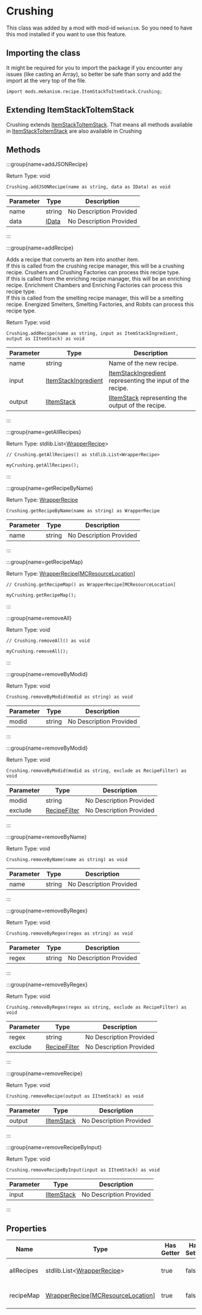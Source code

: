 # Crushing

This class was added by a mod with mod-id `mekanism`. So you need to have this mod installed if you
want to use this feature.

## Importing the class

It might be required for you to import the package if you encounter any issues (like casting an
Array), so better be safe than sorry and add the import at the very top of the file.

```zenscript
import mods.mekanism.recipe.ItemStackToItemStack.Crushing;
```

## Extending ItemStackToItemStack

Crushing extends [ItemStackToItemStack](/mods/Mekanism/recipe/ItemStackToItemStack). That means all
methods available in [ItemStackToItemStack](/mods/Mekanism/recipe/ItemStackToItemStack) are also
available in Crushing

## Methods

:::group{name=addJSONRecipe}

Return Type: void

```zenscript
Crushing.addJSONRecipe(name as string, data as IData) as void
```

| Parameter | Type | Description |
|-----------|------|-------------|
| name | string | No Description Provided |
| data | [IData](/vanilla/api/data/IData) | No Description Provided |

:::

:::group{name=addRecipe}

Adds a recipe that converts an item into another item.
<br>
If this is called from the crushing recipe manager, this will be a crushing recipe. Crushers and
Crushing Factories can process this recipe type.
<br>
If this is called from the enriching recipe manager, this will be an enriching recipe. Enrichment
Chambers and Enriching Factories can process this recipe type.
<br>
If this is called from the smelting recipe manager, this will be a smelting recipe. Energized
Smelters, Smelting Factories, and Robits can process this recipe type.

Return Type: void

```zenscript
Crushing.addRecipe(name as string, input as ItemStackIngredient, output as IItemStack) as void
```

| Parameter | Type | Description |
|-----------|------|-------------|
| name | string | Name of the new recipe. |
| input | [ItemStackIngredient](/mods/Mekanism/api/ingredient/ItemStackIngredient) | [ItemStackIngredient](/mods/Mekanism/api/ingredient/ItemStackIngredient) representing the input of the recipe. |
| output | [IItemStack](/vanilla/api/items/IItemStack) | [IItemStack](/vanilla/api/items/IItemStack) representing the output of the recipe. |

:::

:::group{name=getAllRecipes}

Return Type: stdlib.List&lt;[WrapperRecipe](/vanilla/api/recipe/WrapperRecipe)&gt;

```zenscript
// Crushing.getAllRecipes() as stdlib.List<WrapperRecipe>

myCrushing.getAllRecipes();
```

:::

:::group{name=getRecipeByName}

Return Type: [WrapperRecipe](/vanilla/api/recipe/WrapperRecipe)

```zenscript
Crushing.getRecipeByName(name as string) as WrapperRecipe
```

| Parameter | Type | Description |
|-----------|------|-------------|
| name | string | No Description Provided |

:::

:::group{name=getRecipeMap}

Return
Type: [WrapperRecipe](/vanilla/api/recipe/WrapperRecipe)[[MCResourceLocation](/vanilla/api/util/MCResourceLocation)]

```zenscript
// Crushing.getRecipeMap() as WrapperRecipe[MCResourceLocation]

myCrushing.getRecipeMap();
```

:::

:::group{name=removeAll}

Return Type: void

```zenscript
// Crushing.removeAll() as void

myCrushing.removeAll();
```

:::

:::group{name=removeByModid}

Return Type: void

```zenscript
Crushing.removeByModid(modid as string) as void
```

| Parameter | Type | Description |
|-----------|------|-------------|
| modid | string | No Description Provided |

:::

:::group{name=removeByModid}

Return Type: void

```zenscript
Crushing.removeByModid(modid as string, exclude as RecipeFilter) as void
```

| Parameter | Type | Description |
|-----------|------|-------------|
| modid | string | No Description Provided |
| exclude | [RecipeFilter](/vanilla/api/recipe/RecipeFilter) | No Description Provided |

:::

:::group{name=removeByName}

Return Type: void

```zenscript
Crushing.removeByName(name as string) as void
```

| Parameter | Type | Description |
|-----------|------|-------------|
| name | string | No Description Provided |

:::

:::group{name=removeByRegex}

Return Type: void

```zenscript
Crushing.removeByRegex(regex as string) as void
```

| Parameter | Type | Description |
|-----------|------|-------------|
| regex | string | No Description Provided |

:::

:::group{name=removeByRegex}

Return Type: void

```zenscript
Crushing.removeByRegex(regex as string, exclude as RecipeFilter) as void
```

| Parameter | Type | Description |
|-----------|------|-------------|
| regex | string | No Description Provided |
| exclude | [RecipeFilter](/vanilla/api/recipe/RecipeFilter) | No Description Provided |

:::

:::group{name=removeRecipe}

Return Type: void

```zenscript
Crushing.removeRecipe(output as IItemStack) as void
```

| Parameter | Type | Description |
|-----------|------|-------------|
| output | [IItemStack](/vanilla/api/items/IItemStack) | No Description Provided |

:::

:::group{name=removeRecipeByInput}

Return Type: void

```zenscript
Crushing.removeRecipeByInput(input as IItemStack) as void
```

| Parameter | Type | Description |
|-----------|------|-------------|
| input | [IItemStack](/vanilla/api/items/IItemStack) | No Description Provided |

:::

## Properties

| Name | Type | Has Getter | Has Setter | Description |
|------|------|------------|------------|-------------|
| allRecipes | stdlib.List&lt;[WrapperRecipe](/vanilla/api/recipe/WrapperRecipe)&gt; | true | false | No Description Provided |
| recipeMap | [WrapperRecipe](/vanilla/api/recipe/WrapperRecipe)[[MCResourceLocation](/vanilla/api/util/MCResourceLocation)] | true | false | No Description Provided |

